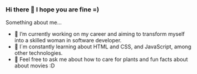 ### Hi there 👋 I hope you are fine =) 

Something about me... 

- 🔭 I’m currently working on my career and aiming to transform myself into a skilled woman in software developer.
- 🌱 I´m constantly learning about HTML and CSS, and JavaScript, among other technologies. 
- 💬 Feel free to ask me about how to care for plants and fun facts about about movies :D
